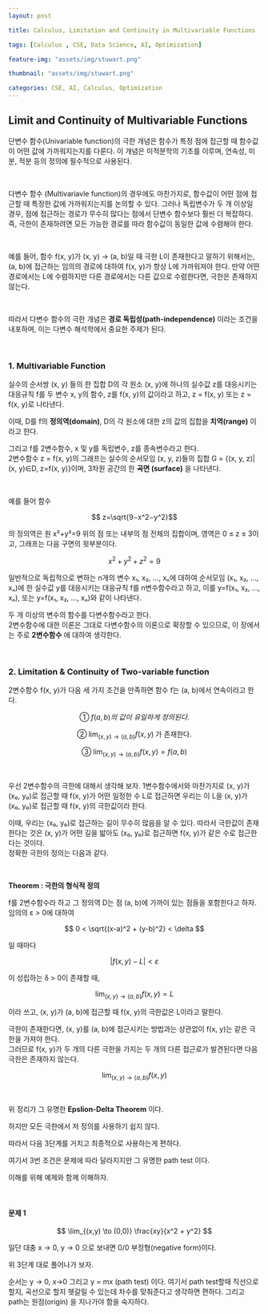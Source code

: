 ```yaml
---
layout: post

title: Calculus, Limitation and Continuity in Multivariable Functions

tags: [Calculus , CSE, Data Science, AI, Optimization]

feature-img: "assets/img/stuwart.png"

thumbnail: "assets/img/stuwart.png"

categories: CSE, AI, Calculus, Optimization
---
```


## Limit and Continuity of Multivariable Functions

단변수 함수(Univariable function)의 극한 개념은 함수가 특정 점에 접근할 때 함수값이 어떤 값에 가까워지는지를 다룬다. 이 개념은 미적분학의 기초를 이루며, 연속성, 미분, 적분 등의 정의에 필수적으로 사용된다. <br>

<br>

다변수 함수 (Multivariavle function)의 경우에도 마찬가지로, 함수값이 어떤 점에 접근할 때 특정한 값에 가까워지는지를 논의할 수 있다. 그러나 독립변수가 두 개 이상일 경우, 점에 접근하는 경로가 무수히 많다는 점에서 단변수 함수보다 훨씬 더 복잡하다. 즉, 극한이 존재하려면 모든 가능한 경로를 따라 함수값이 동일한 값에 수렴해야 한다. <br>

<br>

예를 들어, 함수 f(x, y)가 (x, y) → (a, b)일 때 극한 L이 존재한다고 말하기 위해서는, (a, b)에 접근하는 임의의 경로에 대하여 f(x, y)가 항상 L에 가까워져야 한다. 만약 어떤 경로에서는 L에 수렴하지만 다른 경로에서는 다른 값으로 수렴한다면, 극한은 존재하지 않는다. <br>

<br>

따라서 다변수 함수의 극한 개념은 **경로 독립성(path-independence)** 이라는 조건을 내포하며, 이는 다변수 해석학에서 중요한 주제가 된다. <br>

<br>

### 1. Multivariable Function

실수의 순서쌍 (x, y) 들의 한 집합 D의 각 원소 (x, y)에 하나의 실수값 z를 대응시키는 대응규칙 f를 두 변수 x, y의 함수, z를 f(x, y)의 값이라고 하고, z = f(x, y) 또는 z = f(x, y)로 나타낸다.<br>

이때, D를 f의 **정의역(domain)**, D의 각 원소에 대한 z의 값의 집합을 **치역(range)** 이라고 한다.

그리고 f를 2변수함수, x 및 y를 독립변수, z를 종속변수라고 한다. <br>2변수함수 z = f(x, y)의 그래프는 실수의 순서모임 (x, y, z)들의 집합 G = {(x, y, z)|(x, y)∈D, z=f(x, y)}이며, 3차원 공간의 한 **곡면 (surface)** 을 나타낸다. <br>

<br>

예를 들어 함수

$$
z=\sqrt{9−x^2−y^2}​
$$

의 정의역은 원 x²+y²=9 위의 점 또는 내부의 점 전체의 집합이며, 영역은 0 ≤ z ≤ 3이고, 그래프는 다음 구면의 윗부분이다.

$$
x^2+y^2+z^2=9
$$

일반적으로 독립적으로 변하는 n개의 변수 x₁, x₂, …, xₙ에 대하여 순서모임 (x₁, x₂, …, xₙ)에 한 실수값 y를 대응시키는 대응규칙 f를 n변수함수라고 하고, 이를 y=f(x₁, x₂, …, xₙ), 또는 y=f(x₁, x₂, …, xₙ)와 같이 나타낸다. <br>

두 개 이상의 변수의 함수를 다변수함수라고 한다. <br>2변수함수에 대한 이론은 그대로 다변수함수의 이론으로 확장할 수 있으므로, 이 장에서는 주로 **2변수함수** 에 대하여 생각한다. <br>

<Br>

### 2. Limitation & Continuity of Two-variable function

2변수함수 f(x, y)가 다음 세 가지 조건을 만족하면 함수 f는 (a, b)에서 연속이라고 한다.

$$
① \; f(a, b)의 \ 값이 \ 유일하게 \ 정의된다.
$$

$$
② \; \lim_{(x,y) \to (a,b)} f(x,y) \; \text{가 존재한다.}
$$

$$
③ \; \lim_{(x,y) \to (a,b)} f(x,y) = f(a,b)
$$

<br>

우선 2변수함수의 극한에 대해서 생각해 보자. 1변수함수에서와 마찬가지로 (x, y)가 (x₀, y₀)로 접근할 때 f(x, y)가 어떤 일정한 수 L로 접근하면 우리는 이 L을 (x, y)가 (x₀, y₀)로 접근할 때 f(x, y)의 극한값이라 한다. <br>

이때, 우리는 (x₀, y₀)로 접근하는 길이 무수히 많음을 알 수 있다. 따라서 극한값이 존재한다는 것은 (x, y)가 어떤 길을 밟아도 (x₀, y₀)로 접근하면 f(x, y)가 같은 수로 접근한다는 것이다.  
정확한 극한의 정의는 다음과 같다. <br>

<br>

**Theorem : 극한의 형식적 정의** <br>

f를 2변수함수라 하고 그 정의역 D는 점 (a, b)에 가까이 있는 점들을 포함한다고 하자. <br>임의의 ε > 0에 대하여

$$
0 < \sqrt{(x-a)^2 + (y-b)^2} < \delta
$$

일 때마다

$$
|f(x,y) - L| < \varepsilon
$$

이 성립하는 δ > 0이 존재할 때,

$$
\lim_{(x,y) \to (a,b)} f(x,y) = L
$$

이라 쓰고, (x, y)가 (a, b)에 접근할 때 f(x, y)의 극한값은 L이라고 말한다. <br>

극한이 존재한다면, (x, y)를 (a, b)에 접근시키는 방법과는 상관없이 f(x, y)는 같은 극한을 가져야 한다. <br>그러므로 f(x, y)가 두 개의 다른 극한을 가지는 두 개의 다른 접근로가 발견된다면 다음 극한은 존재하지 않는다.

$$
\lim_{(x,y) \to (a,b)} f(x,y)
$$

<br>

위 정리가 그 유명한 **Epslion-Delta Theorem** 이다. <br>

하지만 모든 극한에서 저 정의를 사용하기 쉽지 않다. <br>

따라서 다음 3단계를 거치고 최종적으로 사용하는게 편하다. <br>

여기서 3번 조건은 문제에 따라 달라지지만 그 유명한 path test 이다. <br>

이해를 위해 예제와 함께 이해하자. <br>

<br>

#### 문제 1

$$
\lim_{(x,y) \to (0,0)} \frac{xy}{x^2 + y^2}
$$

일단 대충 x -> 0, y -> 0 으로 보내면 0/0 부정형(negative form)이다. <br>

위 3단계 대로 풀어나가 보자. <br>

순서는 y -> 0, x->0 그리고 y = mx (path test) 이다. 여기서 path test할때 직선으로 할지, 곡선으로 할지 헷갈릴 수 있는데 차수를 맞춰준다고 생각하면 편하다. 그리고 path는 원점(origin) 을 지나가야 함을 숙지하다. <br>